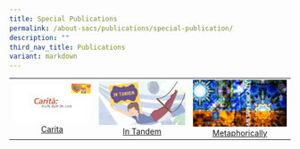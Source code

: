 ```yaml
---
title: Special Publications
permalink: /about-sacs/publications/special-publication/
description: ""
third_nav_title: Publications
variant: markdown
---
```

|   |   |   |
|:---:|:---:|:---:|
|![](/images/About%20us/0001.jpg) [Carita](https://drive.google.com/file/d/1SYSYmPBAUm54sUHB6jp2srfMKAJq_97k/view?usp=sharing)  | ![](/images/About%20us/SAC140-InTandem-web_page-0001.jpg) [In Tandem](https://drive.google.com/file/d/1fKTWx4gYdwnOcwV412hFJZLmlcLTCoas/view?usp=sharing) | ![](/images/About%20us/cover-selected-version-1.png) [Metaphorically](https://drive.google.com/file/d/1KDn_WYL0Kzi5bKq70JBiGv3ntmP3OHcx/view?usp=sharing)   |